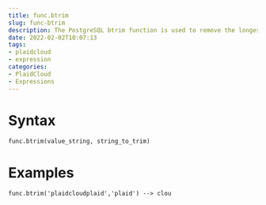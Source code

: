 ```yaml
---
title: func.btrim
slug: func-btrim
description: The PostgreSQL btrim function is used to remove the longest string specified in the argument from the start and end of the given string
date: 2022-02-02T10:07:13
tags:
- plaidcloud
- expression
categories:
- PlaidCloud
- Expressions
---
```



# Syntax



```
func.btrim(value_string, string_to_trim)
```


# Examples



```
func.btrim('plaidcloudplaid','plaid') --> clou
```
